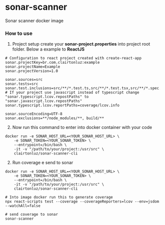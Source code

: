 # sonar-scanner
Sonar scanner docker image

### How to use

1) Project setup
create your **sonar-project.properties** into project root folder. Below a example to **ReactJS**

```properties
# Configuration to react project created with create-react-app 
sonar.projectKey=br.com.clairtonluz:example
sonar.projectName=Example
sonar.projectVersion=1.0

sonar.sources=src
sonar.tests=src
sonar.test.inclusions=src/**/*.test.ts,src/**/*.test.tsx,src/**/*.spec.js,src/**/*.spec.jsx,src/**/*.test.js,src/**/*.test.jsx
# If your project use javascript instead of typescript change "sonar.typescript.lcov.repostPaths" to "sonar.javascript.lcov.repostPaths"
sonar.typescript.lcov.reportPaths=coverage/lcov.info

sonar.sourceEncoding=UTF-8
sonar.exclusions=**/node_modules/**, build/**

```

2) Now run this command to enter into docker container with your code
```shell
docker run -e SONAR_HOST_URL=<YOUR_SONAR_HOST_URL> \
    -e SONAR_TOKEN=<YOUR_SONAR_TOKEN> \
    --entrypoint=/bin/bash \
    -it -v "/path/to/your/project:/usr/src" \
    clairtonluz/sonar-scanner-cli
```


2) Run coverage e send to sonar
```shell
docker run -e SONAR_HOST_URL=<YOUR_SONAR_HOST_URL> \
    -e SONAR_TOKEN=<YOUR_SONAR_TOKEN> \
    --entrypoint=/bin/bash \
    -it -v "/path/to/your/project:/usr/src" \
    clairtonluz/sonar-scanner-cli

# Into image docker run this to generate coverage
npx react-scripts test --coverage --coverageReporters=lcov --env=jsdom --watchAll=false

# send coverage to sonar
sonar-scanner
```